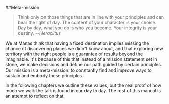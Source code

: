 ##Meta-mission
>Think only on those things that are in line with your principles and can bear the light of day. The content of your character is your choice. Day by day, what you do is who you become. Your integrity is your destiny.
> --<cite>Heraclitus</cite>

We at Manas think that having a fixed destination implies missing the chance of discovering places we didn't know about, and that exploring new territory with the right people is a guarantee of results beyond the imaginable. It's because of this that instead of a mission statement set in stone, we make decisions and define our path guided by certain principles. Our mission is a meta-mission: to constantly find and improve ways to sustain and embody these principles.

In the following chapters we outline these values, but the real proof of how much we walk the talk is found in our day to day. The rest of this manual is an attempt to reflect on that.
